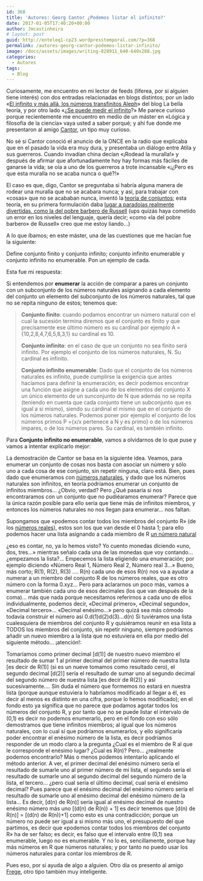 ```yaml
---
id: 368
title: 'Autores: Georg Cantor ¿Podemos listar el infinito?'
date: 2017-01-05T17:40:20+00:00
author: Jmcastinheira
# layout: post
guid: http://enteleq1-cp23.wordpresstemporal.com/?p=368
permalink: /autores-georg-cantor-podemos-listar-infinito/
image: /docs/assets/images/writing-828911_640-640x288.jpg
categories:
  - Autores
tags:
  - Blog
---
```

Curiosamente, me encuentro en mi lector de feeds (liferea, por si alguien tiene interés) con dos entradas relacionadas en blogs distintos; por un lado «[El infinito y más allá, los números transfinitos Aleph](http://labellateoria.blogspot.com/2009/12/el-infinito-y-mas-alla-los-numeros.html)» del blog La bella teoría, y por otro lado «¿[Se puede medir el infinito](http://www.genciencia.com/matematicas/se-puede-medir-el-infinito-i)?» Me parece curioso porque recientemente me encuentro en medio de un máster en «Lógica y filosofía de la ciencia» vaya usted a saber porqué; y ahí fue donde me presentaron al amigo [Cantor](http://es.wikipedia.org/wiki/Georg_Cantor), un tipo muy curioso.

No sé si Cantor conoció el anuncio de la ONCE en la radio que explicaba que en el pasado la vida era muy dura, y presentaba un diálogo entre Atila y sus guerreros. Cuando invadían china decían «¡Rodead la muralla!» y después de afirmar que afortunadamente hoy hay formas más fáciles de ganarse la vida; se oía a uno de los guerreros a trote incansable «¡¿Pero es que esta muralla no se acaba nunca o qué?!»

El caso es que, digo, Cantor se preguntaba si habría alguna manera de rodear una muralla que no se acabara nunca; y así, para trabajar con «cosas» que no se acababan nunca, inventó la [teoría de conjuntos](http://es.wikipedia.org/wiki/Teor%C3%ADa_de_conjuntos); esta teoría, en su primera formulación daba [lugar a paradojas realmente divertidas, como la del pobre barbero de Russell](http://es.wikipedia.org/wiki/Paradoja_de_Russell) (ups quizás haya cometido un error en los niveles del lenguaje, quería decir; «como «la del pobre barbero» de Russell» creo que me estoy liando&#8230;)

A lo que íbamos; en este máster, una de las cuestiones que me hacían fue la siguiente:

Define conjunto finito y conjunto infinito; conjunto infinito enumerable y conjunto infinito no enumerable. Pon un ejemplo de cada.

Esta fue mi respuesta:

Si entendemos por **enumerar** la acción de comparar a pares un conjunto con un subconjunto de los números naturales asignando a cada elemento del conjunto un elemento del subconjunto de los números naturales, tal que no se repita ninguno de estos; tenemos que:

> **Conjunto finito**: cuando podamos encontrar un número natural con el cual la sucesión termina diremos que el conjunto es finito y que precisamente ese último número es su cardinal por ejemplo A ={10,2,8,4,7,6,5,8,3,1} su cardinal es 10.
> 
> **Conjunto infinito**: en el caso de que un conjunto no sea finito será infinito. Por ejemplo el conjunto de los números naturales, N. Su cardinal es infinito.
> 
> **Conjunto infinito enumerable**: Dado que el conjunto de los números naturales es infinito, puede cumplirse la exigencia que antes hacíamos para definir la enumeración, es decir podemos encontrar una función que asigne a cada uno de los elementos del conjunto X un único elemento de un sunconjunto de N que además no se repita (teniendo en cuenta que cada conjunto tiene un subconjunto que es igual a si mismo), siendo su cardinal el mismo que en el conjunto de los números naturales. Podemos poner por ejemplo el conjunto de los números primos P ={x/x pertenece a N y es primo} o de los números impares, o de los números pares. Su cardinal, es también infinito.

Para **Conjunto infinito no enumerable**, vamos a olvidarnos de lo que puse y vamos a intentar explicarlo mejor:

La demostración de Cantor se basa en la siguiente idea. Veamos, para enumerar un conjunto de cosas nos basta con asociar un número y sólo uno a cada cosa de ese conjunto, sin repetir ninguna, claro está. Bien, pues dado que enumeramos con [números naturales](http://es.wikipedia.org/wiki/N%C3%BAmero_natural), y dado que los números naturales son infinitos, en teoría podríamos enumerar un conjunto de infinitos miembros&#8230; ¿Obvio, verdad? Pero ¿Qué pasaría si nos encontraramos con un conjunto que no pudiéaramos enumerar? Parece que la única razón posible para ello sería que tiene más de infinitos miembros, y entonces los números naturales no nos llegan para enumerar&#8230; nos faltan.

Supongamos que «podemos contar todos los miembros del conjunto R» (de los [números reales](http://es.wikipedia.org/wiki/N%C3%BAmero_real)), estos son los que van desde el 0 hasta 1; para ello podemos hacer una lista asignando a cada miembro de R [un número natural](http://es.wikipedia.org/wiki/N%C3%BAmero_natural)

¿eso es contar, no, ya lo hemos visto? Yo cuento monedas diciendo «uno, dos, tres&#8230;» mientras señalo cada una de las monedas que voy contando&#8230; ¿empezamos la lista?&#8230; Empecemos la lista eligiendo una enumeración; por ejemplo diciendo «Número Real 1, Número Real 2, Número real 3&#8230;» Bueno, más corto; R(1), R(2), R(3) …. R(n) cada uno de esos R(n) nos va a ayudar a numerar a un miembro del conjunto R de los números reales, que es otro número con la forma 0.xyz&#8230; Pero para aclararnos un poco más, vamos a enumerar también cada uno de esos decimales (los que van después de la coma)&#8230; más que nada porque necesitamos referirnos a cada uno de ellos individualmente, podemos decir, «Decimal primero», «Decimal segundo», «Decimal tercero»&#8230; «Decimal enésimo&#8230;» pero quizá sea más cómodo todavía construir el número así 0.d(1)d(2)d(3)&#8230;d(n) Si tuviéramos una lista cualesquiera de miembros del conjunto R y quisiéramos reunir en esa lista a TODOS los miembros del conjunto, sin repetir ninguno, siempre podríamos añadir un nuevo miembro a la lista que no estuviera en ella por medio del siguiente método&#8230; ¡atención!:

Tomaríamos como primer decimal \[d(1)] de nuestro nuevo miembro el resultado de sumar 1 al primer decimal del primer número de nuestra lista [es decir de R(1)\] (si es un nueve tomamos como resultado cero), el segundo decimal [d(2)] sería el resultado de sumar uno al segundo decimal del segundo número de nuestra lista [es decir de R(2)] y así sucesivamente&#8230;. Sin duda el número que formemos no estará en nuestra lista (porque aunque estuviera lo habríamos modificado al llegar a él, es decir al menos es distinto en una cifra, porque lo hemos modificado); en el fondo esto ya significa que no parece que podamos agotar todos los números del conjunto R, y por tanto que no se puede listar el intervalo de (0,1) es decir no podemos enumerarlo, pero en el fondo con eso sólo demostramos que tiene infinitos miembros; al igual que los números naturales, con lo cual sí que podríamos enumerarlos, y ello significaría poder encontrar el enésimo número de la lista, es decir podríamos responder de un modo claro a la pregunta ¿Cual es el miembro de R al que le corresponde el enésimo lugar? ¿Cual es R(n)? Pero&#8230; ¿realmente podemos encontrarlo? Más o menos podemos intentarlo aplicando el método anterior. A ver, el primer decimal del enésimo número sería el resultado de sumarle uno al primer número de mi lista, el segundo sería el resultado de sumarle uno al segundo decimal del segundo número de la lista, el tercero&#8230; ¿pero cual sería el último decimal, cual sería el enésimo decimal? Pues parece que el enésimo decimal del enésimo número sería el resultado de sumarle uno al enésimo decimal del enésimo número de la lista&#8230; Es decir, [d(n) de R(n)] sería igual al enésimo decimal de nuestro enésimo número más uno [(d(n) de R(n)) + 1] es decir tenemos que [d(n) de R(n)] = [(d(n) de R(n))+1] como esto es una contradicción; porque un número no puede ser igual a si mismo más uno, el presupuesto del que partimos, es decir que «podemos contar todos los miembros del conjunto R» ha de ser falso; es decir, es falso que el intervalo entre (0,1) sea enumerable, luego no es enumerable. Y no lo es, sencillamente, porque hay más números en R que números naturales; y por tanto no puedo usar los números naturales para contar los miembros de R.

Pues eso, por si ayuda de algo a alguien. Otro día os presento al amigo [Frege](http://es.wikipedia.org/wiki/Gottlob_Frege), otro tipo también muy inteligente.